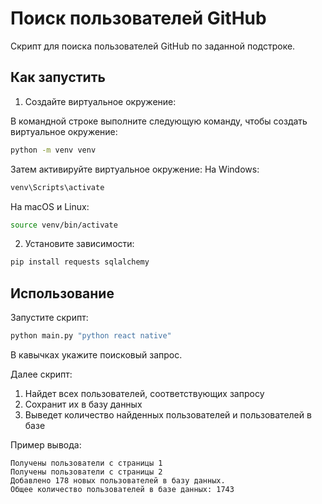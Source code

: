 # Поиск пользователей GitHub

Скрипт для поиска пользователей GitHub по заданной подстроке.

## Как запустить

1. Создайте виртуальное окружение:

В командной строке выполните следующую команду, чтобы создать виртуальное окружение:

```bash
python -m venv venv
```
Затем активируйте виртуальное окружение:
На Windows:

```bash
venv\Scripts\activate
```
На macOS и Linux:

```bash
source venv/bin/activate
```

2. Установите зависимости:
```bash
pip install requests sqlalchemy
```

## Использование

Запустите скрипт:
```bash
python main.py "python react native"
```
В кавычках укажите поисковый запрос.

Далее скрипт:
1. Найдет всех пользователей, соответствующих запросу
2. Сохранит их в базу данных
3. Выведет количество найденных пользователей и пользователей в базе

Пример вывода:
```
Получены пользователи с страницы 1
Получены пользователи с страницы 2
Добавлено 178 новых пользователей в базу данных.
Общее количество пользователей в базе данных: 1743

```
